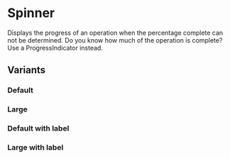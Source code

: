 # Spinner
Displays the progress of an operation when the percentage complete can not be determined. Do you know how much of the operation is complete? Use a ProgressIndicator instead.

## Variants

### Default
<!---
{{> SpinnerExample props=SpinnerExampleModel}}
--->

### Large
<!---
{{> SpinnerLargeExample props=SpinnerLargeExampleModel}}
--->

### Default with label
<!---
{{> SpinnerWithLabelExample props=SpinnerWithLabelExampleModel}}
--->

### Large with label
<!---
{{> SpinnerLargeWithLabelExample props=SpinnerLargeWithLabelExampleModel}}
--->
